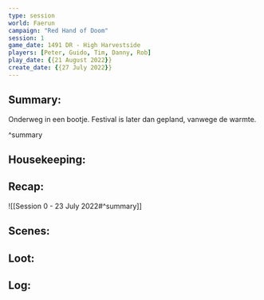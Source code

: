 ```yaml
---
type: session
world: Faerun
campaign: "Red Hand of Doom"
session: 1
game_date: 1491 DR - High Harvestside
players: [Peter, Guido, Tim, Danny, Rob]
play_date: {{21 August 2022}}
create_date: {{27 July 2022}}
---
```


## Summary:
Onderweg in een bootje.
Festival is later dan gepland, vanwege de warmte.

^summary

## Housekeeping:

## Recap:
![[Session 0 - 23 July 2022#^summary]]

## Scenes:

## Loot:

## Log:


